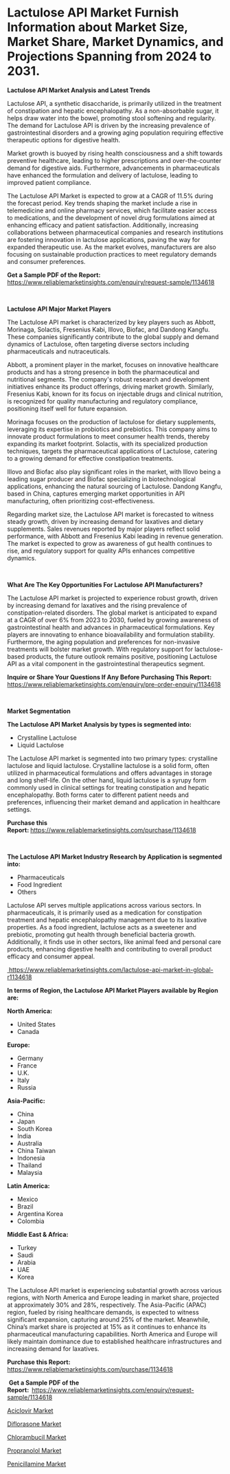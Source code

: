 <p><h1>Lactulose API Market Furnish Information about Market Size, Market Share, Market Dynamics, and Projections Spanning from 2024 to 2031.</h1></p><p><strong>Lactulose API Market Analysis and Latest Trends</strong></p>
<p><p>Lactulose API, a synthetic disaccharide, is primarily utilized in the treatment of constipation and hepatic encephalopathy. As a non-absorbable sugar, it helps draw water into the bowel, promoting stool softening and regularity. The demand for Lactulose API is driven by the increasing prevalence of gastrointestinal disorders and a growing aging population requiring effective therapeutic options for digestive health.</p><p>Market growth is buoyed by rising health consciousness and a shift towards preventive healthcare, leading to higher prescriptions and over-the-counter demand for digestive aids. Furthermore, advancements in pharmaceuticals have enhanced the formulation and delivery of lactulose, leading to improved patient compliance.</p><p>The Lactulose API Market is expected to grow at a CAGR of 11.5% during the forecast period. Key trends shaping the market include a rise in telemedicine and online pharmacy services, which facilitate easier access to medications, and the development of novel drug formulations aimed at enhancing efficacy and patient satisfaction. Additionally, increasing collaborations between pharmaceutical companies and research institutions are fostering innovation in lactulose applications, paving the way for expanded therapeutic use. As the market evolves, manufacturers are also focusing on sustainable production practices to meet regulatory demands and consumer preferences.</p></p>
<p><strong>Get a Sample PDF of the Report:&nbsp;</strong> <a href="https://www.reliablemarketinsights.com/enquiry/request-sample/1134618?utm_campaign=1197&utm_medium=2&utm_source=Github&utm_content=ia&utm_term=08102024&utm_id=lactulose-api">https://www.reliablemarketinsights.com/enquiry/request-sample/1134618</a></p>
<p>&nbsp;</p>
<p><strong>Lactulose API Major Market Players</strong></p>
<p><p>The Lactulose API market is characterized by key players such as Abbott, Morinaga, Solactis, Fresenius Kabi, Illovo, Biofac, and Dandong Kangfu. These companies significantly contribute to the global supply and demand dynamics of Lactulose, often targeting diverse sectors including pharmaceuticals and nutraceuticals.</p><p>Abbott, a prominent player in the market, focuses on innovative healthcare products and has a strong presence in both the pharmaceutical and nutritional segments. The company's robust research and development initiatives enhance its product offerings, driving market growth. Similarly, Fresenius Kabi, known for its focus on injectable drugs and clinical nutrition, is recognized for quality manufacturing and regulatory compliance, positioning itself well for future expansion.</p><p>Morinaga focuses on the production of lactulose for dietary supplements, leveraging its expertise in probiotics and prebiotics. This company aims to innovate product formulations to meet consumer health trends, thereby expanding its market footprint. Solactis, with its specialized production techniques, targets the pharmaceutical applications of Lactulose, catering to a growing demand for effective constipation treatments.</p><p>Illovo and Biofac also play significant roles in the market, with Illovo being a leading sugar producer and Biofac specializing in biotechnological applications, enhancing the natural sourcing of Lactulose. Dandong Kangfu, based in China, captures emerging market opportunities in API manufacturing, often prioritizing cost-effectiveness.</p><p>Regarding market size, the Lactulose API market is forecasted to witness steady growth, driven by increasing demand for laxatives and dietary supplements. Sales revenues reported by major players reflect solid performance, with Abbott and Fresenius Kabi leading in revenue generation. The market is expected to grow as awareness of gut health continues to rise, and regulatory support for quality APIs enhances competitive dynamics.</p></p>
<p>&nbsp;</p>
<p><strong>What Are The Key Opportunities For Lactulose API Manufacturers?</strong></p>
<p><p>The Lactulose API market is projected to experience robust growth, driven by increasing demand for laxatives and the rising prevalence of constipation-related disorders. The global market is anticipated to expand at a CAGR of over 6% from 2023 to 2030, fueled by growing awareness of gastrointestinal health and advances in pharmaceutical formulations. Key players are innovating to enhance bioavailability and formulation stability. Furthermore, the aging population and preferences for non-invasive treatments will bolster market growth. With regulatory support for lactulose-based products, the future outlook remains positive, positioning Lactulose API as a vital component in the gastrointestinal therapeutics segment.</p></p>
<p><strong>Inquire or Share Your Questions If Any Before Purchasing This Report:</strong> <a href="https://www.reliablemarketinsights.com/enquiry/pre-order-enquiry/1134618?utm_campaign=1197&utm_medium=2&utm_source=Github&utm_content=ia&utm_term=08102024&utm_id=lactulose-api">https://www.reliablemarketinsights.com/enquiry/pre-order-enquiry/1134618</a></p>
<p>&nbsp;</p>
<p><strong>Market Segmentation</strong></p>
<p><strong>The Lactulose API Market Analysis by types is segmented into:</strong></p>
<p><ul><li>Crystalline Lactulose</li><li>Liquid Lactulose</li></ul></p>
<p><p>The Lactulose API market is segmented into two primary types: crystalline lactulose and liquid lactulose. Crystalline lactulose is a solid form, often utilized in pharmaceutical formulations and offers advantages in storage and long shelf-life. On the other hand, liquid lactulose is a syrupy form commonly used in clinical settings for treating constipation and hepatic encephalopathy. Both forms cater to different patient needs and preferences, influencing their market demand and application in healthcare settings.</p></p>
<p><strong>Purchase this Report:&nbsp;</strong><a href="https://www.reliablemarketinsights.com/purchase/1134618?utm_campaign=1197&utm_medium=2&utm_source=Github&utm_content=ia&utm_term=08102024&utm_id=lactulose-api">https://www.reliablemarketinsights.com/purchase/1134618</a></p>
<p>&nbsp;</p>
<p><strong>The Lactulose API Market Industry Research by Application is segmented into:</strong></p>
<p><ul><li>Pharmaceuticals</li><li>Food Ingredient</li><li>Others</li></ul></p>
<p><p>Lactulose API serves multiple applications across various sectors. In pharmaceuticals, it is primarily used as a medication for constipation treatment and hepatic encephalopathy management due to its laxative properties. As a food ingredient, lactulose acts as a sweetener and prebiotic, promoting gut health through beneficial bacteria growth. Additionally, it finds use in other sectors, like animal feed and personal care products, enhancing digestive health and contributing to overall product efficacy and consumer appeal.</p></p>
<p><a href="https://www.reliablemarketinsights.com/lactulose-api-market-in-global-r1134618?utm_campaign=1197&utm_medium=2&utm_source=Github&utm_content=ia&utm_term=08102024&utm_id=lactulose-api">&nbsp;https://www.reliablemarketinsights.com/lactulose-api-market-in-global-r1134618</a></p>
<p><strong>In terms of Region, the Lactulose API Market Players available by Region are:</strong></p>
<p>
    <p> <strong> North America: </strong>
        <ul>
            <li>United States</li>
            <li>Canada</li>
        </ul>
        </p> 
    <p> <strong> Europe: </strong>
        <ul>
            <li>Germany</li>
            <li>France</li>
            <li>U.K.</li>
            <li>Italy</li>
            <li>Russia</li>
        </ul>
        </p> 
    <p> <strong> Asia-Pacific: </strong>
        <ul>
            <li>China</li>
            <li>Japan</li>
            <li>South Korea</li>
            <li>India</li>
            <li>Australia</li>
            <li>China Taiwan</li>
            <li>Indonesia</li>
            <li>Thailand</li>
            <li>Malaysia</li>
        </ul>
        </p> 
    <p> <strong> Latin America: </strong>
        <ul>
            <li>Mexico</li>
            <li>Brazil</li>
            <li>Argentina Korea</li>
            <li>Colombia</li>
        </ul>
        </p> 
    <p> <strong> Middle East & Africa: </strong>
        <ul>
            <li>Turkey</li>
            <li>Saudi</li>
            <li>Arabia</li>
            <li>UAE</li>
            <li>Korea</li>
        </ul>
    </p>
    </p>
<p><p>The Lactulose API market is experiencing substantial growth across various regions, with North America and Europe leading in market share, projected at approximately 30% and 28%, respectively. The Asia-Pacific (APAC) region, fueled by rising healthcare demands, is expected to witness significant expansion, capturing around 25% of the market. Meanwhile, China’s market share is projected at 15% as it continues to enhance its pharmaceutical manufacturing capabilities. North America and Europe will likely maintain dominance due to established healthcare infrastructures and increasing demand for laxatives.</p></p>
<p><strong>Purchase this Report: </strong><a href="https://www.reliablemarketinsights.com/purchase/1134618?utm_campaign=1197&utm_medium=2&utm_source=Github&utm_content=ia&utm_term=08102024&utm_id=lactulose-api">https://www.reliablemarketinsights.com/purchase/1134618</a></p>
<p>&nbsp;<strong>Get a Sample PDF of the Report:&nbsp;&nbsp;</strong><a href="https://www.reliablemarketinsights.com/enquiry/request-sample/1134618?utm_campaign=1197&utm_medium=2&utm_source=Github&utm_content=ia&utm_term=08102024&utm_id=lactulose-api">https://www.reliablemarketinsights.com/enquiry/request-sample/1134618</a></p>
<p><strong></strong></p>
<p><p><a href="https://www.linkedin.com/pulse/aciclovir-market-shifts-strategic-analysis-2024-2031-brainorm-exqjf?utm_campaign=1197&utm_medium=2&utm_source=Github&utm_content=ia&utm_term=08102024&utm_id=lactulose-api">Aciclovir Market</a></p><p><a href="https://www.linkedin.com/pulse/future-innovation-global-diflorasone-market-growth-opportunities-jkkaf?utm_campaign=1197&utm_medium=2&utm_source=Github&utm_content=ia&utm_term=08102024&utm_id=lactulose-api">Diflorasone Market</a></p><p><a href="https://www.linkedin.com/pulse/chlorambucil-market-essentials-key-players-demand-drivers-roi-bdzjf?utm_campaign=1197&utm_medium=2&utm_source=Github&utm_content=ia&utm_term=08102024&utm_id=lactulose-api">Chlorambucil Market</a></p><p><a href="https://www.linkedin.com/pulse/global-propranolol-market-opportunities-challenges2024-2031-8kokf?utm_campaign=1197&utm_medium=2&utm_source=Github&utm_content=ia&utm_term=08102024&utm_id=lactulose-api">Propranolol Market</a></p><p><a href="https://www.linkedin.com/pulse/key-drivers-penicillamine-market-trends-future-outlook-2024-2031-mid4f?utm_campaign=1197&utm_medium=2&utm_source=Github&utm_content=ia&utm_term=08102024&utm_id=lactulose-api">Penicillamine Market</a></p></p>